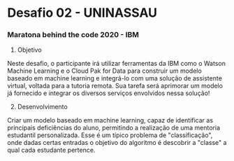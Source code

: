 # Desafio 02 - UNINASSAU
### Maratona behind the code 2020 - IBM

1. Objetivo

Neste desafio, o participante irá utilizar ferramentas da IBM como o Watson Machine Learning e o Cloud Pak for Data para construir um modelo baseado em machine learning e integrá-lo com uma solução de assistente virtual, voltada para a tutoria remota. Sua tarefa será aprimorar um modelo já fornecido e integrar os diversos serviços envolvidos nessa solução!

2. Desenvolvimento

Criar um modelo baseado em machine learning, capaz de identificar as principais deficiências do aluno, permitindo a realização de uma mentoria estudantil personalizada. Esse é um típico problema de "classificação", onde dadas certas entradas o objetivo do algoritmo é descobrir a "classe" a qual cada estudante pertence.
